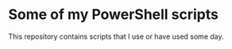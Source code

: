 # Some of my PowerShell scripts
This repository contains scripts that I use or have used some day.

